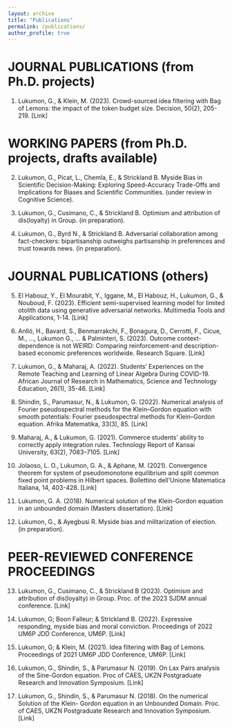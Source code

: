 ```yaml
---
layout: archive
title: "Publications"
permalink: /publications/
author_profile: true
---
```

JOURNAL PUBLICATIONS (from Ph.D. projects)
======

1.  Lukumon, G., & Klein, M. (2023). Crowd-sourced idea filtering with Bag of Lemons: the impact of the token budget size. Decision, 50(2), 205-219. [Link]

WORKING PAPERS (from Ph.D. projects, drafts available)
======

2.  Lukumon, G., Picat, L., Chemla, E., & Strickland B. Myside Bias in Scientific Decision-Making: Exploring Speed-Accuracy Trade-Offs and Implications for Biases and Scientific Communities. (under review in Cognitive Science).

3.  Lukumon, G., Cusimano, C., & Strickland B. Optimism and attribution of dis(loyalty) in Group. 
          (in preparation).

4.  Lukumon, G., Byrd N., & Strickland B. Adversarial collaboration among fact-checkers: bipartisanship outweighs partisanship in preferences and trust towards news. (in preparation).

JOURNAL PUBLICATIONS (others)
======

5.  El Habouz, Y., El Mourabit, Y., Iggane, M., El Habouz, H., Lukumon, G., & Nouboud, F. (2023). Efficient semi-supervised learning model for limited otolith data using generative adversarial networks. Multimedia Tools and Applications, 1-14. [Link]

6.  Anlló, H., Bavard, S., Benmarrakchi, F., Bonagura, D., Cerrotti, F., Cicue, M., …, Lukumon G., ... & Palminteri, S. (2023). Outcome context-dependence is not WEIRD: Comparing reinforcement-and description-based economic preferences worldwide. Research Square. [Link]

7.  Lukumon, G., & Maharaj, A. (2022). Students’ Experiences on the Remote Teaching and Learning of Linear Algebra During COVID-19. African Journal of Research in Mathematics, Science and Technology Education, 26(1), 35-46. [Link]

8.  Shindin, S., Parumasur, N., & Lukumon, G. (2022). Numerical analysis of Fourier pseudospectral methods for the Klein–Gordon equation with smooth potentials: Fourier pseudospectral methods for Klein–Gordon equation. Afrika Matematika, 33(3), 85. [Link]

9.  Maharaj, A., & Lukumon, G. (2021). Commerce students’ ability to correctly apply integration rules. Technology Report of Kansai University, 63(2), 7083–7105. [Link]

10. Jolaoso, L. O., Lukumon, G. A., & Aphane, M. (2021). Convergence theorem for system of pseudomonotone equilibrium and split common fixed point problems in Hilbert spaces. Bollettino dell'Unione Matematica Italiana, 14, 403-428. [Link]

11. Lukumon, G. A. (2018). Numerical solution of the Klein-Gordon equation in an unbounded domain (Masters dissertation). [Link]

12. Lukumon, G., & Ayegbusi R. Myside bias and militarization of election. (in preparation).


PEER-REVIEWED CONFERENCE PROCEEDINGS 
======

13. Lukumon, G., Cusimano, C., & Strickland B (2023). Optimism and attribution of dis(loyalty) in Group. Proc. of the 2023 SJDM annual conference. [Link]

14. Lukumon, G; Boon Falleur; & Strickland B. (2022). Expressive responding, myside bias and moral conviction. Proceedings of 2022 UM6P JDD Conference, UM6P. [Link]

15. Lukumon, G; & Klein, M. (2021). Idea filtering with Bag of Lemons. Proceedings of 2021 UM6P JDD Conference, UM6P. [Link]

16.  Lukumon, G., Shindin, S., & Parumasur N. (2019). On Lax Pairs analysis of the Sine-Gordon
equation. Proc of CAES, UKZN Postgraduate Research and Innovation Symposium.  [Link]

17.    Lukumon, G., Shindin, S., & Parumasur N. (2018). On the numerical Solution of the Klein-
Gordon equation in an Unbounded Domain. Proc. of CAES, UKZN Postgraduate Research and Innovation Symposium. [Link]

<!--
{% if author.googlescholar %}
  You can also find my articles on <u><a href="{https://scholar.google.com/citations?user=qc6GkvgAAAAJ&hl=en}">my Google Scholar profile</a>.</u>
{% endif %}

{% include base_path %}

{% for post in site.publications reversed %}
  {% include archive-single.html %}
{% endfor %}
-->
